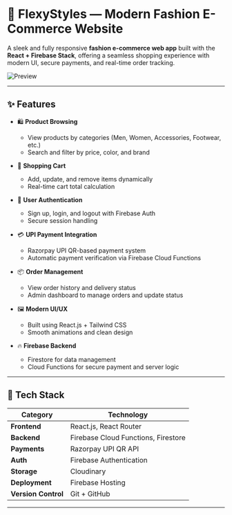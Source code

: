 # 👗 FlexyStyles — Modern Fashion E-Commerce Website

A sleek and fully responsive **fashion e-commerce web app** built with the **React + Firebase Stack**, offering a seamless shopping experience with modern UI, secure payments, and real-time order tracking.

![Preview](./preview.png)

---

## ✨ Features

- 🛍️ **Product Browsing**
  - View products by categories (Men, Women, Accessories, Footwear, etc.)
  - Search and filter by price, color, and brand

- 🛒 **Shopping Cart**
  - Add, update, and remove items dynamically
  - Real-time cart total calculation

- 👤 **User Authentication**
  - Sign up, login, and logout with Firebase Auth
  - Secure session handling

- 💳 **UPI Payment Integration**
  - Razorpay UPI QR-based payment system
  - Automatic payment verification via Firebase Cloud Functions

- 📦 **Order Management**
  - View order history and delivery status
  - Admin dashboard to manage orders and update status

- 🖼️ **Modern UI/UX**
  - Built using React.js + Tailwind CSS
  - Smooth animations and clean design

- 🔥 **Firebase Backend**
  - Firestore for data management
  - Cloud Functions for secure payment and server logic

---

## 🧰 Tech Stack

| Category | Technology |
|-----------|-------------|
| **Frontend** | React.js, React Router |
| **Backend** | Firebase Cloud Functions, Firestore |
| **Payments** | Razorpay UPI QR API |
| **Auth** | Firebase Authentication |
  **Storage** | Cloudinary |
| **Deployment** | Firebase Hosting |
| **Version Control** | Git + GitHub |

---

